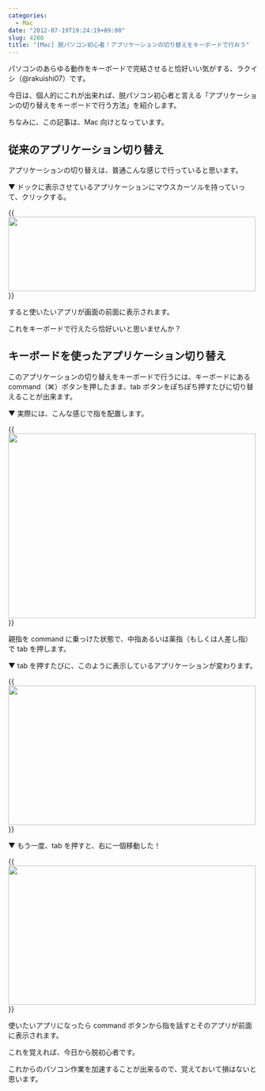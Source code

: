 ```yaml
---
categories:
  - Mac
date: "2012-07-19T19:24:19+09:00"
slug: 4280
title: "[Mac] 脱パソコン初心者！アプリケーションの切り替えをキーボードで行おう"
---
```


パソコンのあらゆる動作をキーボードで完結させると恰好いい気がする、ラクイシ（@rakuishi07）です。

今日は、個人的にこれが出来れば、脱パソコン初心者と言える「アプリケーションの切り替えをキーボードで行う方法」を紹介します。

ちなみに、この記事は、Mac 向けとなっています。

## 従来のアプリケーション切り替え

アプリケーションの切り替えは、普通こんな感じで行っていると思います。

▼ ドックに表示させているアプリケーションにマウスカーソルを持っていって、クリックする。

{{<img alt="" src="/images/2012/07/4280_1.png" width="500" height="150">}}

すると使いたいアプリが画面の前面に表示されます。

これをキーボードで行えたら恰好いいと思いませんか？

## キーボードを使ったアプリケーション切り替え

このアプリケーションの切り替えをキーボードで行うには、キーボードにある command（⌘）ボタンを押したまま、tab ボタンをぽちぽち押すたびに切り替えることが出来ます。

▼ 実際には、こんな感じで指を配置します。

{{<img alt="" src="/images/2012/07/4280_2.png" width="500" height="373">}}

親指を command に乗っけた状態で、中指あるいは薬指（もしくは人差し指）で tab を押します。

▼ tab を押すたびに、このように表示しているアプリケーションが変わります。

{{<img alt="" src="/images/2012/07/4280_3.png" width="500" height="281">}}

▼ もう一度、tab を押すと、右に一個移動した！

{{<img alt="" src="/images/2012/07/4280_4.png" width="500" height="281">}}

使いたいアプリになったら command ボタンから指を話すとそのアプリが前面に表示されます。

これを覚えれば、今日から脱初心者です。

これからのパソコン作業を加速することが出来るので、覚えておいて損はないと思います。
